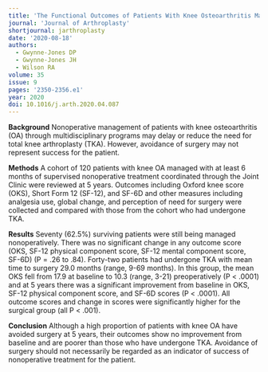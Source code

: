 ```yaml
---
title: 'The Functional Outcomes of Patients With Knee Osteoarthritis Managed Nonoperatively at the Joint Clinic at 5-Year Follow-Up: Does Surgical Avoidance Mean Success?'
journal: 'Journal of Arthroplasty'
shortjournal: jarthroplasty
date: '2020-08-18'
authors:
  - Gwynne-Jones DP
  - Gwynne-Jones JH
  - Wilson RA
volume: 35
issue: 9
pages: '2350-2356.e1'
year: 2020
doi: 10.1016/j.arth.2020.04.087
---
```

**Background**
Nonoperative management of patients with knee osteoarthritis (OA) through multidisciplinary programs may delay or reduce the need for total knee arthroplasty (TKA). However, avoidance of surgery may not represent success for the patient.

**Methods**
A cohort of 120 patients with knee OA managed with at least 6 months of supervised nonoperative treatment coordinated through the Joint Clinic were reviewed at 5 years. Outcomes including Oxford knee score (OKS), Short Form 12 (SF-12), and SF-6D and other measures including analgesia use, global change, and perception of need for surgery were collected and compared with those from the cohort who had undergone TKA.

**Results**
Seventy (62.5%) surviving patients were still being managed nonoperatively. There was no significant change in any outcome score (OKS, SF-12 physical component score, SF-12 mental component score, SF-6D) (P = .26 to .84). Forty-two patients had undergone TKA with mean time to surgery 29.0 months (range, 9-69 months). In this group, the mean OKS fell from 17.9 at baseline to 10.3 (range, 3-21) preoperatively (P < .0001) and at 5 years there was a significant improvement from baseline in OKS, SF-12 physical component score, and SF-6D scores (P < .0001). All outcome scores and change in scores were significantly higher for the surgical group (all P < .001).

**Conclusion**
Although a high proportion of patients with knee OA have avoided surgery at 5 years, their outcomes show no improvement from baseline and are poorer than those who have undergone TKA. Avoidance of surgery should not necessarily be regarded as an indicator of success of nonoperative treatment for the patient.
